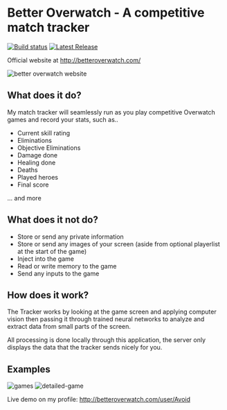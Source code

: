 # Better Overwatch - A competitive match tracker
[![Build status](https://ci.appveyor.com/api/projects/status/94bxngssk039i80q?svg=true)](https://ci.appveyor.com/project/MartinNielsenDev/overwatchtracker)
[![Latest Release](https://img.shields.io/github/release/martinnielsendev/overwatchtracker.svg)](https://github.com/MartinNielsenDev/OverwatchTracker/releases)

Official website at http://betteroverwatch.com/

![better overwatch website](https://betteroverwatch.com/images/website.png)
## What does it do?
My match tracker will seamlessly run as you play competitive Overwatch games and record your stats, such as..
* Current skill rating
* Eliminations
* Objective Eliminations
* Damage done
* Healing done
* Deaths
* Played heroes
* Final score

... and more

## What does it **not** do?
* Store or send any private information
* Store or send any images of your screen (aside from optional playerlist at the start of the game)
* Inject into the game
* Read or write memory to the game
* Send any inputs to the game

## How does it work?
The Tracker works by looking at the game screen and applying computer vision then passing it through trained neural networks to analyze and extract data from small parts of the screen.

All processing is done locally through this application, the server only displays the data that the tracker sends nicely for you.

## Examples
![games](http://betteroverwatch.com/images/games.png)
![detailed-game](http://betteroverwatch.com/images/detailed-game.png)

Live demo on my profile: http://betteroverwatch.com/user/Avoid

